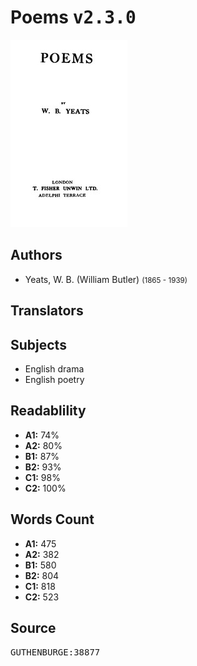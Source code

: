 # Poems <kbd>v2.3.0</kbd>

![](./cover.medium.jpg "")

## Authors


 - Yeats, W. B. (William Butler) <small>(1865 - 1939)</small>

## Translators



## Subjects


 - English drama
 - English poetry

## Readablility


 - **A1:** 74%
 - **A2:** 80%
 - **B1:** 87%
 - **B2:** 93%
 - **C1:** 98%
 - **C2:** 100%

## Words Count


 - **A1:** 475
 - **A2:** 382
 - **B1:** 580
 - **B2:** 804
 - **C1:** 818
 - **C2:** 523

## Source


<kbd>GUTHENBURGE:38877</kbd>
